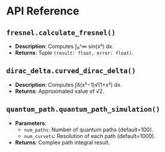 # API Reference
## `fresnel.calculate_fresnel()`
- **Description**: Computes ∫₀^∞ sin(x²) dx.
- **Returns**: Tuple `(result: float, error: float)`.

## `dirac_delta.curved_dirac_delta()`
- **Description**: Computes ∫δ(x²−1)√(1+x²) dx.
- **Returns**: Approximated value of √2.

## `quantum_path.quantum_path_simulation()`
- **Parameters**: 
  - `num_paths`: Number of quantum paths (default=100).
  - `num_curvets`: Resolution of each path (default=1000).
- **Returns**: Complex path integral result.
